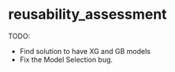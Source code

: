 # reusability_assessment

TODO:

- Find solution to have XG and GB models
- Fix the Model Selection bug.
